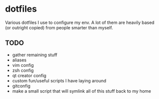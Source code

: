 # dotfiles
Various dotfiles I use to configure my env. A lot of them are heavily based (or outright copied) from people smarter than myself.

## TODO
* gather remaining stuff
 * aliases
 * vim config
 * zsh config
 * qt creator config
 * custom fun/useful scripts I have laying around
 * gitconfig
* make a small script that will symlink all of this stuff back to my home

